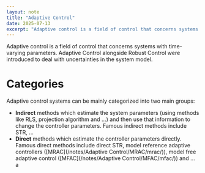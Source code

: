 ```yaml
---
layout: note
title: "Adaptive Control"
date: 2025-07-13
excerpt: "Adaptive control is a field of control that concerns systems with time-varying parameters. Adaptive Control alongside Robust Control were introduced to deal with uncertainties in the system model."
---
```


Adaptive control is a field of control that concerns systems with time-varying parameters. Adaptive Control alongside Robust Control were introduced to deal with uncertainties in the system model.

# Categories
Adaptive control systems can be mainly categorized into two main groups:
- __Indirect__ methods which estimate the system parameters (using methods like RLS, projection algorithm and ...) and then use that information to change the controller parameters. Famous indirect methods include STR, ...
- __Direct__ methods which estimate the controller parameters directly. Famous direct methods include direct STR, model reference adaptive controllers ([MRAC](/notes/Adaptive Control/MRAC/mrac/)), model free adaptive control ([MFAC](/notes/Adaptive Control/MFAC/mfac/)) and ...
a